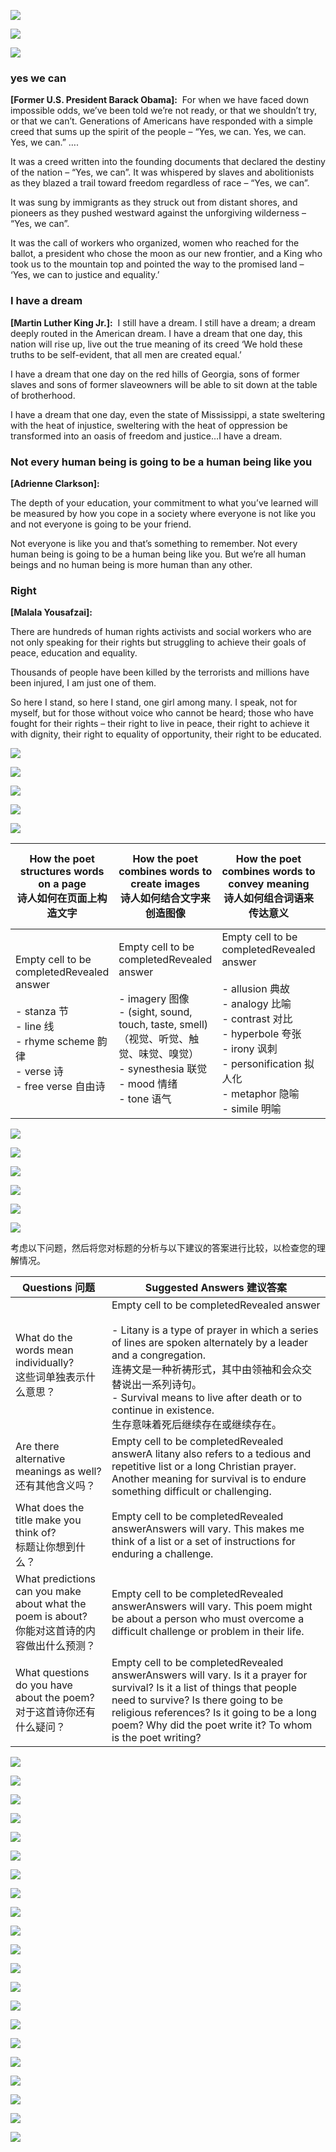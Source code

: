 ![](../img/2/2.2_1.png)




![](../img/2/2.2_2.png)


![](../img/2/2.2_3.png)

### yes we can

**[Former U.S. President Barack Obama]:** 
For when we have faced down impossible odds, we’ve been told we’re not ready, or that we shouldn’t try, or that we can’t. Generations of Americans have responded with a simple creed that sums up the spirit of the people – “Yes, we can. Yes, we can. Yes, we can.” …. 

It was a creed written into the founding documents that declared the destiny of the nation – “Yes, we can”. It was whispered by slaves and abolitionists as they blazed a trail toward freedom regardless of race – “Yes, we can”.

It was sung by immigrants as they struck out from distant shores, and pioneers as they pushed westward against the unforgiving wilderness – “Yes, we can”. 

It was the call of workers who organized, women who reached for the ballot, a president who chose the moon as our new frontier, and a King who took us to the mountain top and pointed the way to the promised land – ‘Yes, we can to justice and equality.’

### I have a dream
**[Martin Luther King Jr.]:** 
I still have a dream. I still have a dream; 
a dream deeply routed in the American dream. 
I have a dream that one day, this nation will rise up, live out the true meaning of its creed ‘We hold these truths to be self-evident, that all men are created equal.’

I have a dream that one day on the red hills of Georgia, sons of former slaves and sons of former slaveowners will be able to sit down at the table of brotherhood. 

I have a dream that one day, even the state of Mississippi, a state sweltering with the heat of injustice, sweltering with the heat of oppression be transformed into an oasis of freedom and justice…I have a dream.

### **Not every human being is going to be a human being like you**

**[Adrienne Clarkson]:** 

The depth of your education, your commitment to what you’ve learned will be measured by how you cope in a society 
where everyone is not like you and not everyone is going to be your friend. 

Not everyone is like you and that’s something to remember. 
Not every human being is going to be a human being like you. 
But we’re all human beings and no human being is more human than any other.

### Right
**[Malala Yousafzai]:** 

There are hundreds of human rights activists and social workers who are not only speaking for their rights but struggling to achieve their goals of peace, education and equality. 

Thousands of people have been killed by the terrorists and millions have been injured, I am just one of them. 

So here I stand, so here I stand, one girl among many. 
I speak, not for myself, but for those without voice who cannot be heard; 
those who have fought for their rights 
– their right to live in peace, 
their right to achieve it with dignity, 
their right to equality of opportunity, their right to be educated.

![](../img/2/2.2_4.png)



![](../img/2/2.2_5.png)


![](../img/2/2.2_6.png)




![](../img/2/2.2_7.png)


![](../img/2/2.2_8.png)


  

|How the poet structures words on a page  <br>诗人如何在页面上构造文字|How the poet combines words to create images  <br>诗人如何结合文字来创造图像|How the poet combines words to convey meaning  <br>诗人如何组合词语来传达意义|How the poet uses the sound of words to convey meaning  <br>诗人如何利用词语的声音来传达意义|
|---|---|---|---|
|Empty cell to be completedRevealed answer<br><br>- stanza 节<br>- line 线<br>- rhyme scheme 韵律<br>- verse 诗<br>- free verse 自由诗|Empty cell to be completedRevealed answer<br><br>- imagery 图像<br>- (sight, sound, touch, taste, smell)  <br>    （视觉、听觉、触觉、味觉、嗅觉）<br>- synesthesia 联觉<br>- mood 情绪<br>- tone 语气|Empty cell to be completedRevealed answer<br><br>- allusion 典故<br>- analogy 比喻<br>- contrast 对比<br>- hyperbole 夸张<br>- irony 讽刺<br>- personification 拟人化<br>- metaphor 隐喻<br>- simile 明喻|Empty cell to be completedRevealed answer<br><br>- alliteration 头韵<br>- consonance 和谐<br>- assonance 谐音<br>- onomatopoeia 象声词<br>- repetition 重复<br>- rhyme 韵|


![](../img/2/2.2_9.png)



![](../img/2/2.2_10.png)


![](../img/2/2.2_11.png)



![](../img/2/2.2_12.png)


![](../img/2/2.2_13.png)



![](../img/2/2.2_14.png)

考虑以下问题，然后将您对标题的分析与以下建议的答案进行比较，以检查您的理解情况。

|Questions 问题|Suggested Answers 建议答案|
|---|---|
|What do the words mean individually?  <br>这些词单独表示什么意思？|Empty cell to be completedRevealed answer<br><br>- Litany is a type of prayer in which a series of lines are spoken alternately by a leader and a congregation.  <br>    连祷文是一种祈祷形式，其中由领袖和会众交替说出一系列诗句。<br>- Survival means to live after death or to continue in existence.  <br>    生存意味着死后继续存在或继续存在。|
|Are there alternative meanings as well?  <br>还有其他含义吗？|Empty cell to be completedRevealed answerA litany also refers to a tedious and repetitive list or a long Christian prayer. Another meaning for survival is to endure something difficult or challenging.|
|What does the title make you think of?  <br>标题让你想到什么？|Empty cell to be completedRevealed answerAnswers will vary. This makes me think of a list or a set of instructions for enduring a challenge.|
|What predictions can you make about what the poem is about?  <br>你能对这首诗的内容做出什么预测？|Empty cell to be completedRevealed answerAnswers will vary. This poem might be about a person who must overcome a difficult challenge or problem in their life.|
|What questions do you have about the poem?  <br>对于这首诗你还有什么疑问？|Empty cell to be completedRevealed answerAnswers will vary. Is it a prayer for survival? Is it a list of things that people need to survive? Is there going to be religious references? Is it going to be a long poem? Why did the poet write it? To whom is the poet writing?|


![](../img/2/2.2_15.png)


![](../img/2/2.2_16.png)




![](../img/2/2.2_17.png)


![](../img/2/2.2_18.png)



![](../img/2/2.2_19.png)



![](../img/2/2.2_20.png)


![](../img/2/2.2_21.png)




![](../img/2/2.2_22.png)


![](../img/2/2.2_23.png)



![](../img/2/2.2_24.png)



![](../img/2/2.2_25.png)


![](../img/2/2.2_26.png)




![](../img/2/2.2_27.png)


![](../img/2/2.2_28.png)



![](../img/2/2.2_29.png)



![](../img/2/2.2_30.png)



![](../img/2/2.2_31.png)




![](../img/2/2.2_32.png)


![](../img/2/2.2_33.png)



![](../img/2/2.2_34.png)



![](../img/2/2.2_35.png)

